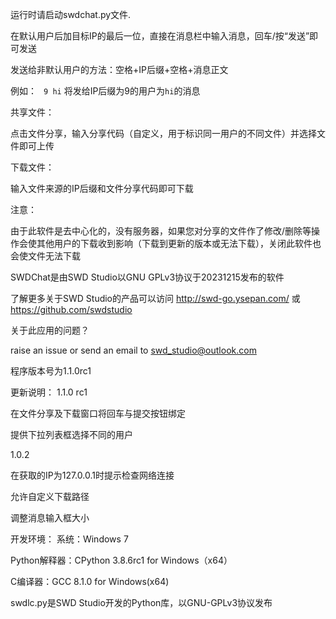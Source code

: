 运行时请启动swdchat.py文件.

在默认用户后加目标IP的最后一位，直接在消息栏中输入消息，回车/按“发送”即可发送

发送给非默认用户的方法：空格+IP后缀+空格+消息正文

例如：
` 9 hi`
将发给IP后缀为9的用户为`hi`的消息

共享文件：

点击文件分享，输入分享代码（自定义，用于标识同一用户的不同文件）并选择文件即可上传

下载文件：

输入文件来源的IP后缀和文件分享代码即可下载

注意：

由于此软件是去中心化的，没有服务器，如果您对分享的文件作了修改/删除等操作会使其他用户的下载收到影响（下载到更新的版本或无法下载），关闭此软件也会使文件无法下载

SWDChat是由SWD Studio以GNU GPLv3协议于20231215发布的软件

了解更多关于SWD Studio的产品可以访问 <http://swd-go.ysepan.com/> 或 <https://github.com/swdstudio>

关于此应用的问题？

raise an issue or send an email to <swd_studio@outlook.com>

程序版本号为1.1.0rc1

更新说明：
1.1.0 rc1 

在文件分享及下载窗口将回车与提交按钮绑定

提供下拉列表框选择不同的用户

1.0.2

在获取的IP为127.0.0.1时提示检查网络连接

允许自定义下载路径

调整消息输入框大小


开发环境：
系统：Windows 7

Python解释器：CPython 3.8.6rc1 for Windows（x64）

C编译器：GCC 8.1.0 for Windows(x64)

swdlc.py是SWD Studio开发的Python库，以GNU-GPLv3协议发布
